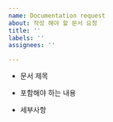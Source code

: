 ```yaml
---
name: Documentation request
about: 작성 해야 할 문서 요청
title: ''
labels: ''
assignees: ''

---
```


- 문서 제목

- 포함해야 하는 내용

- 세부사항
